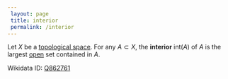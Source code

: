 ```yaml
---
 layout: page
 title: interior
 permalink: /interior
---
```

Let $X$ be a [topological space](https://defsmath.github.io/DefsMath/topological_space). For any $A\subset X$, the **interior** $\text{int}(A)$ of $A$ is the largest [open](https://defsmath.github.io/DefsMath/open) set contained in $A$.

Wikidata ID: [Q862761](https://www.wikidata.org/wiki/Q862761)